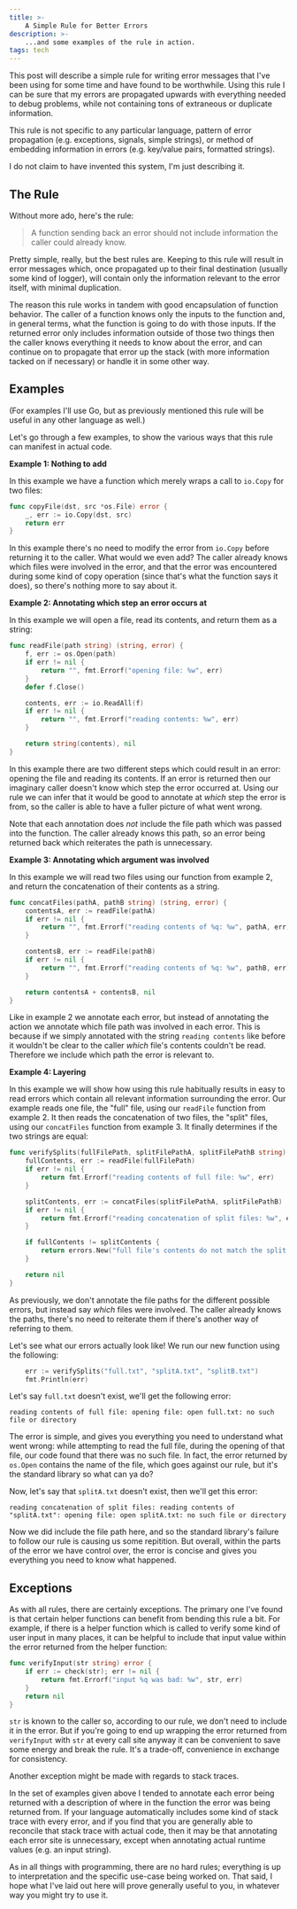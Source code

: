 ```yaml
---
title: >-
    A Simple Rule for Better Errors
description: >-
    ...and some examples of the rule in action.
tags: tech
---
```


This post will describe a simple rule for writing error messages that I've
been using for some time and have found to be worthwhile. Using this rule I can
be sure that my errors are propagated upwards with everything needed to debug
problems, while not containing tons of extraneous or duplicate information.

This rule is not specific to any particular language, pattern of error
propagation (e.g. exceptions, signals, simple strings), or method of embedding
information in errors (e.g. key/value pairs, formatted strings).

I do not claim to have invented this system, I'm just describing it.

## The Rule

Without more ado, here's the rule:

> A function sending back an error should not include information the caller
> could already know.

Pretty simple, really, but the best rules are. Keeping to this rule will result
in error messages which, once propagated up to their final destination (usually
some kind of logger), will contain only the information relevant to the error
itself, with minimal duplication.

The reason this rule works in tandem with good encapsulation of function
behavior. The caller of a function knows only the inputs to the function and, in
general terms, what the function is going to do with those inputs. If the
returned error only includes information outside of those two things then the
caller knows everything it needs to know about the error, and can continue on to
propagate that error up the stack (with more information tacked on if necessary)
or handle it in some other way.

## Examples

(For examples I'll use Go, but as previously mentioned this rule will be useful
in any other language as well.)

Let's go through a few examples, to show the various ways that this rule can
manifest in actual code.

**Example 1: Nothing to add**

In this example we have a function which merely wraps a call to `io.Copy` for
two files:

```go
func copyFile(dst, src *os.File) error {
	_, err := io.Copy(dst, src)
	return err
}
```

In this example there's no need to modify the error from `io.Copy` before
returning it to the caller. What would we even add? The caller already knows
which files were involved in the error, and that the error was encountered
during some kind of copy operation (since that's what the function says it
does), so there's nothing more to say about it.

**Example 2: Annotating which step an error occurs at**

In this example we will open a file, read its contents, and return them as a
string:

```go
func readFile(path string) (string, error) {
	f, err := os.Open(path)
	if err != nil {
		return "", fmt.Errorf("opening file: %w", err)
	}
	defer f.Close()

	contents, err := io.ReadAll(f)
	if err != nil {
		return "", fmt.Errorf("reading contents: %w", err)
	}

	return string(contents), nil
}
```

In this example there are two different steps which could result in an error:
opening the file and reading its contents. If an error is returned then our
imaginary caller doesn't know which step the error occurred at. Using our rule
we can infer that it would be good to annotate at _which_ step the error is
from, so the caller is able to have a fuller picture of what went wrong.

Note that each annotation does _not_ include the file path which was passed into
the function. The caller already knows this path, so an error being returned
back which reiterates the path is unnecessary.

**Example 3: Annotating which argument was involved**

In this example we will read two files using our function from example 2, and
return the concatenation of their contents as a string.

```go
func concatFiles(pathA, pathB string) (string, error) {
	contentsA, err := readFile(pathA)
	if err != nil {
		return "", fmt.Errorf("reading contents of %q: %w", pathA, err)
	}

	contentsB, err := readFile(pathB)
	if err != nil {
		return "", fmt.Errorf("reading contents of %q: %w", pathB, err)
	}

	return contentsA + contentsB, nil
}
```

Like in example 2 we annotate each error, but instead of annotating the action
we annotate which file path was involved in each error. This is because if we
simply annotated with the string `reading contents` like before it wouldn't be
clear to the caller _which_ file's contents couldn't be read. Therefore we
include which path the error is relevant to.

**Example 4: Layering**

In this example we will show how using this rule habitually results in easy to
read errors which contain all relevant information surrounding the error. Our
example reads one file, the "full" file, using our `readFile` function from
example 2. It then reads the concatenation of two files, the "split" files,
using our `concatFiles` function from example 3. It finally determines if the
two strings are equal:

```go
func verifySplits(fullFilePath, splitFilePathA, splitFilePathB string) error {
	fullContents, err := readFile(fullFilePath)
	if err != nil {
		return fmt.Errorf("reading contents of full file: %w", err)
	}

	splitContents, err := concatFiles(splitFilePathA, splitFilePathB)
	if err != nil {
		return fmt.Errorf("reading concatenation of split files: %w", err)
	}

	if fullContents != splitContents {
		return errors.New("full file's contents do not match the split files' contents")
	}

	return nil
}
```

As previously, we don't annotate the file paths for the different possible
errors, but instead say _which_ files were involved. The caller already knows
the paths, there's no need to reiterate them if there's another way of referring
to them.

Let's see what our errors actually look like! We run our new function using the
following:

```go
	err := verifySplits("full.txt", "splitA.txt", "splitB.txt")
	fmt.Println(err)
```

Let's say `full.txt` doesn't exist, we'll get the following error:

```
reading contents of full file: opening file: open full.txt: no such file or directory
```

The error is simple, and gives you everything you need to understand what went
wrong: while attempting to read the full file, during the opening of that file,
our code found that there was no such file. In fact, the error returned by
`os.Open` contains the name of the file, which goes against our rule, but it's
the standard library so what can ya do?

Now, let's say that `splitA.txt` doesn't exist, then we'll get this error:

```
reading concatenation of split files: reading contents of "splitA.txt": opening file: open splitA.txt: no such file or directory
```

Now we did include the file path here, and so the standard library's failure to
follow our rule is causing us some repitition. But overall, within the parts of
the error we have control over, the error is concise and gives you everything
you need to know what happened.

## Exceptions

As with all rules, there are certainly exceptions. The primary one I've found is
that certain helper functions can benefit from bending this rule a bit. For
example, if there is a helper function which is called to verify some kind of
user input in many places, it can be helpful to include that input value within
the error returned from the helper function:

```go
func verifyInput(str string) error {
    if err := check(str); err != nil {
        return fmt.Errorf("input %q was bad: %w", str, err)
    }
    return nil
}
```

`str` is known to the caller so, according to our rule, we don't need to include
it in the error. But if you're going to end up wrapping the error returned from
`verifyInput` with `str` at every call site anyway it can be convenient to save
some energy and break the rule. It's a trade-off, convenience in exchange for
consistency.

Another exception might be made with regards to stack traces.

In the set of examples given above I tended to annotate each error being
returned with a description of where in the function the error was being
returned from. If your language automatically includes some kind of stack trace
with every error, and if you find that you are generally able to reconcile that
stack trace with actual code, then it may be that annotating each error site is
unnecessary, except when annotating actual runtime values (e.g. an input
string).

As in all things with programming, there are no hard rules; everything is up to
interpretation and the specific use-case being worked on. That said, I hope what
I've laid out here will prove generally useful to you, in whatever way you might
try to use it.

